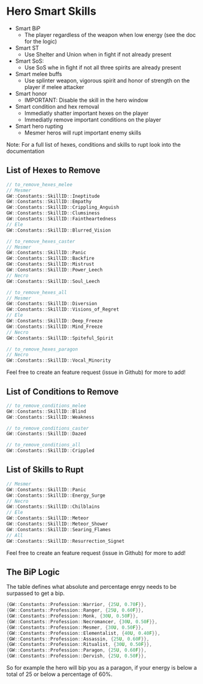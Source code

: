 # Hero Smart Skills

- Smart BiP
  - The player regardless of the weapon when low energy (see the doc for the logic)
- Smart ST
  - Use Shelter and Union when in fight if not already present
- Smart SoS:
  - Use SoS whe in fight if not all three spirits are already present
- Smart melee buffs
  - Use splinter weapon, vigorous spirit and honor of strength on the player if melee attacker
- Smart honor
  - IMPORTANT: Disable the skill in the hero window
- Smart condition and hex removal
  - Immediatly shatter important hexes on the player
  - Immediatly remove important conditions on the player
- Smart hero rupting
  - Mesmer heros will rupt important enemy skills

Note: For a full list of hexes, conditions and skills to rupt look into the documentation

## List of Hexes to Remove

```cpp
// to_remove_hexes_melee
// Mesmer
GW::Constants::SkillID::Ineptitude
GW::Constants::SkillID::Empathy
GW::Constants::SkillID::Crippling_Anguish
GW::Constants::SkillID::Clumsiness
GW::Constants::SkillID::Faintheartedness
// Ele
GW::Constants::SkillID::Blurred_Vision

// to_remove_hexes_caster
// Mesmer
GW::Constants::SkillID::Panic
GW::Constants::SkillID::Backfire
GW::Constants::SkillID::Mistrust
GW::Constants::SkillID::Power_Leech
// Necro
GW::Constants::SkillID::Soul_Leech

// to_remove_hexes_all
// Mesmer
GW::Constants::SkillID::Diversion
GW::Constants::SkillID::Visions_of_Regret
// Ele
GW::Constants::SkillID::Deep_Freeze
GW::Constants::SkillID::Mind_Freeze
// Necro
GW::Constants::SkillID::Spiteful_Spirit

// to_remove_hexes_paragon
// Necro
GW::Constants::SkillID::Vocal_Minority
```

Feel free to  create an feature request (issue in Github) for more to add!

## List of Conditions to Remove

```cpp
// to_remove_conditions_melee
GW::Constants::SkillID::Blind
GW::Constants::SkillID::Weakness

// to_remove_conditions_caster
GW::Constants::SkillID::Dazed

// to_remove_conditions_all
GW::Constants::SkillID::Crippled
```

## List of Skills to Rupt

```cpp
// Mesmer
GW::Constants::SkillID::Panic
GW::Constants::SkillID::Energy_Surge
// Necro
GW::Constants::SkillID::Chilblains
// Ele
GW::Constants::SkillID::Meteor
GW::Constants::SkillID::Meteor_Shower
GW::Constants::SkillID::Searing_Flames
// All
GW::Constants::SkillID::Resurrection_Signet
```

Feel free to  create an feature request (issue in Github) for more to add!

## The BiP Logic

The table defines what absolute and percentage enrgy needs to be surpassed to get a bip.

```cpp
{GW::Constants::Profession::Warrior, {25U, 0.70F}},
{GW::Constants::Profession::Ranger, {25U, 0.60F}},
{GW::Constants::Profession::Monk, {30U, 0.50F}},
{GW::Constants::Profession::Necromancer, {30U, 0.50F}},
{GW::Constants::Profession::Mesmer, {30U, 0.50F}},
{GW::Constants::Profession::Elementalist, {40U, 0.40F}},
{GW::Constants::Profession::Assassin, {25U, 0.60F}},
{GW::Constants::Profession::Ritualist, {30U, 0.50F}},
{GW::Constants::Profession::Paragon, {25U, 0.60F}},
{GW::Constants::Profession::Dervish, {25U, 0.50F}},
```

So for example the hero will bip you as a paragon, if your energy is below a total of 25 or below a percentage of 60%.
